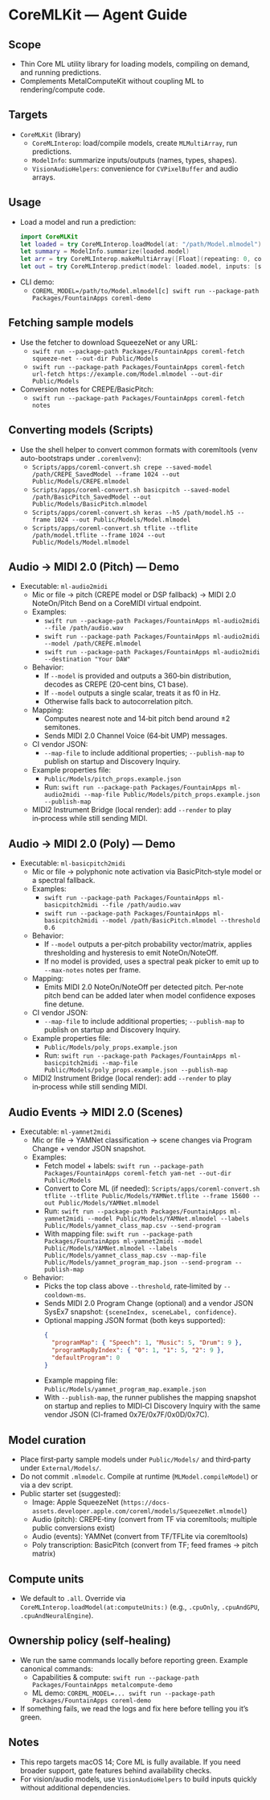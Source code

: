 # CoreMLKit — Agent Guide

## Scope
- Thin Core ML utility library for loading models, compiling on demand, and running predictions.
- Complements MetalComputeKit without coupling ML to rendering/compute code.

## Targets
- `CoreMLKit` (library)
  - `CoreMLInterop`: load/compile models, create `MLMultiArray`, run predictions.
  - `ModelInfo`: summarize inputs/outputs (names, types, shapes).
  - `VisionAudioHelpers`: convenience for `CVPixelBuffer` and audio arrays.

## Usage
- Load a model and run a prediction:
  ```swift
  import CoreMLKit
  let loaded = try CoreMLInterop.loadModel(at: "/path/Model.mlmodel")
  let summary = ModelInfo.summarize(loaded.model)
  let arr = try CoreMLInterop.makeMultiArray([Float](repeating: 0, count: 1*224*224), shape: [1,224,224])
  let out = try CoreMLInterop.predict(model: loaded.model, inputs: [summary.inputs.first!.name: arr])
  ```
- CLI demo:
  - `COREML_MODEL=/path/to/Model.mlmodel[c] swift run --package-path Packages/FountainApps coreml-demo`

## Fetching sample models
- Use the fetcher to download SqueezeNet or any URL:
  - `swift run --package-path Packages/FountainApps coreml-fetch squeeze-net --out-dir Public/Models`
  - `swift run --package-path Packages/FountainApps coreml-fetch url-fetch https://example.com/Model.mlmodel --out-dir Public/Models`
- Conversion notes for CREPE/BasicPitch:
  - `swift run --package-path Packages/FountainApps coreml-fetch notes`

## Converting models (Scripts)
- Use the shell helper to convert common formats with coremltools (venv auto-bootstraps under `.coremlvenv`):
  - `Scripts/apps/coreml-convert.sh crepe --saved-model /path/CREPE_SavedModel --frame 1024 --out Public/Models/CREPE.mlmodel`
  - `Scripts/apps/coreml-convert.sh basicpitch --saved-model /path/BasicPitch_SavedModel --out Public/Models/BasicPitch.mlmodel`
  - `Scripts/apps/coreml-convert.sh keras --h5 /path/model.h5 --frame 1024 --out Public/Models/Model.mlmodel`
  - `Scripts/apps/coreml-convert.sh tflite --tflite /path/model.tflite --frame 1024 --out Public/Models/Model.mlmodel`

## Audio → MIDI 2.0 (Pitch) — Demo
- Executable: `ml-audio2midi`
  - Mic or file → pitch (CREPE model or DSP fallback) → MIDI 2.0 NoteOn/Pitch Bend on a CoreMIDI virtual endpoint.
  - Examples:
    - `swift run --package-path Packages/FountainApps ml-audio2midi --file /path/audio.wav`
    - `swift run --package-path Packages/FountainApps ml-audio2midi --model /path/CREPE.mlmodel`
    - `swift run --package-path Packages/FountainApps ml-audio2midi --destination "Your DAW"`
  - Behavior:
    - If `--model` is provided and outputs a 360‑bin distribution, decodes as CREPE (20‑cent bins, C1 base).
    - If `--model` outputs a single scalar, treats it as f0 in Hz.
    - Otherwise falls back to autocorrelation pitch.
  - Mapping:
    - Computes nearest note and 14‑bit pitch bend around ±2 semitones.
    - Sends MIDI 2.0 Channel Voice (64‑bit UMP) messages.
  - CI vendor JSON:
    - `--map-file` to include additional properties; `--publish-map` to publish on startup and Discovery Inquiry.
  - Example properties file:
    - `Public/Models/pitch_props.example.json`
    - Run: `swift run --package-path Packages/FountainApps ml-audio2midi --map-file Public/Models/pitch_props.example.json --publish-map`
  - MIDI2 Instrument Bridge (local render): add `--render` to play in‑process while still sending MIDI.

## Audio → MIDI 2.0 (Poly) — Demo
- Executable: `ml-basicpitch2midi`
  - Mic or file → polyphonic note activation via BasicPitch‑style model or a spectral fallback.
  - Examples:
    - `swift run --package-path Packages/FountainApps ml-basicpitch2midi --file /path/audio.wav`
    - `swift run --package-path Packages/FountainApps ml-basicpitch2midi --model /path/BasicPitch.mlmodel --threshold 0.6`
  - Behavior:
    - If `--model` outputs a per‑pitch probability vector/matrix, applies thresholding and hysteresis to emit NoteOn/NoteOff.
    - If no model is provided, uses a spectral peak picker to emit up to `--max-notes` notes per frame.
  - Mapping:
    - Emits MIDI 2.0 NoteOn/NoteOff per detected pitch. Per‑note pitch bend can be added later when model confidence exposes fine detune.
  - CI vendor JSON:
    - `--map-file` to include additional properties; `--publish-map` to publish on startup and Discovery Inquiry.
  - Example properties file:
    - `Public/Models/poly_props.example.json`
    - Run: `swift run --package-path Packages/FountainApps ml-basicpitch2midi --map-file Public/Models/poly_props.example.json --publish-map`
  - MIDI2 Instrument Bridge (local render): add `--render` to play in‑process while still sending MIDI.

## Audio Events → MIDI 2.0 (Scenes)
- Executable: `ml-yamnet2midi`
  - Mic or file → YAMNet classification → scene changes via Program Change + vendor JSON snapshot.
  - Examples:
    - Fetch model + labels: `swift run --package-path Packages/FountainApps coreml-fetch yam-net --out-dir Public/Models`
    - Convert to Core ML (if needed): `Scripts/apps/coreml-convert.sh tflite --tflite Public/Models/YAMNet.tflite --frame 15600 --out Public/Models/YAMNet.mlmodel`
    - Run: `swift run --package-path Packages/FountainApps ml-yamnet2midi --model Public/Models/YAMNet.mlmodel --labels Public/Models/yamnet_class_map.csv --send-program`
    - With mapping file: `swift run --package-path Packages/FountainApps ml-yamnet2midi --model Public/Models/YAMNet.mlmodel --labels Public/Models/yamnet_class_map.csv --map-file Public/Models/yamnet_program_map.json --send-program --publish-map`
  - Behavior:
    - Picks the top class above `--threshold`, rate‑limited by `--cooldown-ms`.
    - Sends MIDI 2.0 Program Change (optional) and a vendor JSON SysEx7 snapshot: `{sceneIndex, sceneLabel, confidence}`.
    - Optional mapping JSON format (both keys supported):
      ```json
      {
        "programMap": { "Speech": 1, "Music": 5, "Drum": 9 },
        "programMapByIndex": { "0": 1, "1": 5, "2": 9 },
        "defaultProgram": 0
      }
      ```
    - Example mapping file: `Public/Models/yamnet_program_map.example.json`
    - With `--publish-map`, the runner publishes the mapping snapshot on startup and replies to MIDI‑CI Discovery Inquiry with the same vendor JSON (CI-framed 0x7E/0x7F/0x0D/0x7C).

## Model curation
- Place first‑party sample models under `Public/Models/` and third‑party under `External/Models/`.
- Do not commit `.mlmodelc`. Compile at runtime (`MLModel.compileModel`) or via a dev script.
 - Public starter set (suggested):
   - Image: Apple SqueezeNet (`https://docs-assets.developer.apple.com/coreml/models/SqueezeNet.mlmodel`)
   - Audio (pitch): CREPE‑tiny (convert from TF via coremltools; multiple public conversions exist)
   - Audio (events): YAMNet (convert from TF/TFLite via coremltools)
   - Poly transcription: BasicPitch (convert from TF; feed frames → pitch matrix)

## Compute units
- We default to `.all`. Override via `CoreMLInterop.loadModel(at:computeUnits:)` (e.g., `.cpuOnly`, `.cpuAndGPU`, `.cpuAndNeuralEngine`).

## Ownership policy (self‑healing)
- We run the same commands locally before reporting green. Example canonical commands:
  - Capabilities & compute: `swift run --package-path Packages/FountainApps metalcompute-demo`
  - ML demo: `COREML_MODEL=... swift run --package-path Packages/FountainApps coreml-demo`
- If something fails, we read the logs and fix here before telling you it’s green.

## Notes
- This repo targets macOS 14; Core ML is fully available. If you need broader support, gate features behind availability checks.
- For vision/audio models, use `VisionAudioHelpers` to build inputs quickly without additional dependencies.
